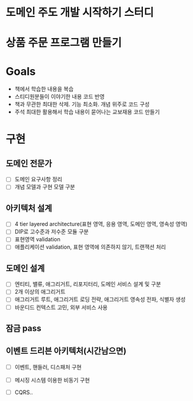 # 도메인 주도 개발 시작하기 스터디

# 상품 주문 프로그램 만들기

# Goals
- 책에서 학습한 내용을 복습
- 스티디원분들이 이야기한 내용 코드 반영
- 책과 무관한 최대한 삭제. 기능 최소화. 개념 위주로 코드 구성
- 주석 최대한 활용해서 학습 내용이 묻어나는 교보재용 코드 만들기

# 구현

## 도메인 전문가
- [ ] 도메인 요구사항 정리
- [ ] 개념 모델과 구현 모델 구분

## 아키텍처 설계
- [ ] 4 tier layered architecture(표현 영역, 응용 영역, 도메인 영역, 영속성 영역)
- [ ] DIP로 고수준과 저수준 모듈 구분
- [ ] 표현영역 validation
- [ ] 애플리케이션 validation, 표현 영역에 의존하지 않기, 트랜잭션 처리

## 도메인 설계
- [ ] 엔티티, 밸류, 애그리거트, 리포지터리, 도메인 서비스 설계 및 구분
- [ ] 2개 이상의 애그리거트
- [ ] 애그리거트 루트, 애그리거트 로딩 전략, 애그리거트 영속성 전파, 식별자 생성
- [ ] 바운디드 컨텍스트 고민, 외부 서비스 사용

## 잠금 pass

## 이벤트 드리븐 아키텍처(시간남으면)
- [ ] 이벤트, 핸들러, 디스패처 구현
- [ ] 메시징 시스템 이용한 비동기 구현
- [ ] CQRS..

